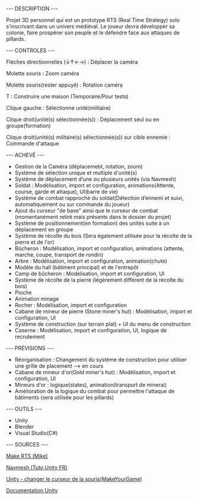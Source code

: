 --- DESCRIPTION ---

Projet 3D personnel qui est un prototype RTS (Real Time Strategy) solo s’inscrivant dans un univers médiéval. 
Le joueur devra développer sa colonie, faire prospérer son peuple et le défendre face aux attaques de pillards.


--- CONTROLES ---


Flèches directionnelles (↓↑←→) : Déplacer la caméra

Molette souris : Zoom caméra

Molette souris(rester appuyé) : Rotation caméra

T : Construire une maison (Temporaire/Pour tests)

Clique gauche : Sélectionne unité(militaire)

Clique droit(unité(s) sélectionnée(s)) : Déplacement seul ou en groupe(formation)

Clique droit(unité(s) militaire(s) sélectionnée(s)) sur cible ennemie : Commande d'attaque



--- ACHEVÉ ---

- Gestion de la Caméra (déplacemebt, rotation, zoom)
- Système de sélection unique et multiple d'unité(s)
- Système de déplacement d’une ou plusieurs unités (via Navmesh)
- Soldat : Modélisation, import et configuration, animations(Attente, course, garde et attaque), UI(barre de vie)
- Système de combat rapproché du soldat(Détection d’ennemi et suivi, automatiquement ou sur commande du joueur)
- Ajout du curseur "de base" ainsi que le curseur de combat (momentanément retiré mais présents dans le dossier du projet)
- Système de positionnement(en formation) des unités suite à un déplacement en groupe
- Système de récolte du bois (Sera également utilisée pour la récolte de la pierre et de l'or)
- Bûcheron : Modélisation, import et configuration, animations (attente, marche, coupe, transport de rondin)
- Arbre : Modélisation, import et configuration, animation(chute)
- Modèle du hall (bâtiment principal) et de l'entrepôt
- Camp de bûcheron : Modélisation, import et configuration, UI
- Système de récolte de la pierre (légèrement différent de la récolte du bois)
- Pioche
- Animation minage
- Rocher : Modélisation, import et configuration
- Cabane de mineur de pierre (Stone miner's hut) : Modélisation, import et configuration, UI 
- Système de construction (sur terrain plat) + UI du menu de construction 
- Caserne : Modélisation, import et configuration, UI, logique de recrutement

--- PRÉVISIONS ---
- Réorganisation : Changement du système de construction pour utiliser une grille de placement --> en cours
- Cabane de mineur d'or(Gold miner's hut) : Modèlisation, import et configuration, UI
- Mineurs d'or : logique(states), animation(transport de minerai)
- Amélioration de la logique du combat pour permettre l'attaque de bâtiments (sera utilisée pour les pillards)
  


--- OUTILS ---

- Unity
- Blender
- Visual Studio(C#)



--- SOURCES ---

[Make RTS (Mike)](https://www.youtube.com/watch?v=-GfdKB_7mrY&list=PLtLToKUhgzwkCRQ9YAOtUIDbDQN5XXVAs)

[Navmesh (Tuto Unity FR)](https://www.youtube.com/watch?v=qOQVxPQ-C5Y&t=489s)

[Unity - changer le curseur de la souris(MakeYourGame)](https://www.youtube.com/watch?v=qifz_CXe4CQ&t=321s)

[Documentation Unity](https://docs.unity3d.com/Manual/index.html)

